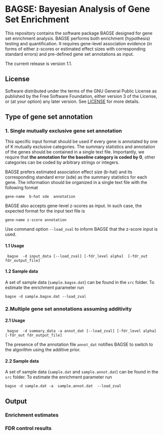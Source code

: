 # BAGSE: Bayesian Analysis of Gene Set Enrichment

This repository contains the software package BAGSE designed for gene set enrichment analysis. BAGSE performs both enrichment (hypothesis) testing and quantification. It requires gene-level association evidence (in forms of either z-scores or estimated effect sizes with corresponding standard errors) and pre-defined gene set annotations as input.

The current release is version 1.1.

## License

Software distributed under the terms of the GNU General Public License as published by the Free Software Foundation, either version 3 of the License, or (at your option) any later version. See [LICENSE](http://www.gnu.org/licenses/gpl-3.0.en.html) for more details.

## Type of gene set annotation

### 1. Single mutually exclusive gene set annotation

This specific input format should be used if every gene is annotated by one of K mutually exclusive categories. The summary statistics and annotation of the genes should be contained in a single text file. 
Importantly, we require that **the annotation for the baseline category is coded by 0**, other categories can be coded by arbitrary strings or integers.


BAGSE prefers estimated association effect size (b-hat) and its corresponding standard error (sde) as the summary statistics for each gene. The information should be organized in a single text file with the following format

``` 
gene-name  b-hat sde  annotation
```

BAGSE also accepts gene-level z-scores as input. In such case, the expected format for the input text file is

```
gene-name z-score annotation
```
Use command option ``--load_zval`` to inform BAGSE that the z-score input is used. 


#### 1.1  Usage 

```
 bagse  -d input_data [--load_zval] [-fdr_level alpha]  [-fdr_out fdr_output_file]
```


#### 1.2 Sample data

A set of sample data (``sample.bagse.dat``) can be found in the ``src`` folder. To estimate the enrichment parameter run

```
bagse -d sample.bagse.dat --load_zval 
```


### 2.Multiple gene set annotations assuming additivity

#### 2.1  Usage

```
 bagse  -d summary_data -a annot_dat [--load_zval] [-fdr_level alpha]  [-fdr_out fdr_output_file]
```

The presence of the annotation file ``annot_dat`` notifies BAGSE to switch to the algorithm using the additive prior. 


#### 2.2 Sample data

A set of sample data (``sample.dat`` and ``sample.annot.dat``) can be found in the ``src`` folder. To estimate the enrichment parameter run

```
bagse -d sample.dat -a  sample.annot.dat  --load_zval
```




## Output 

### Enrichment estimates

### FDR control results




